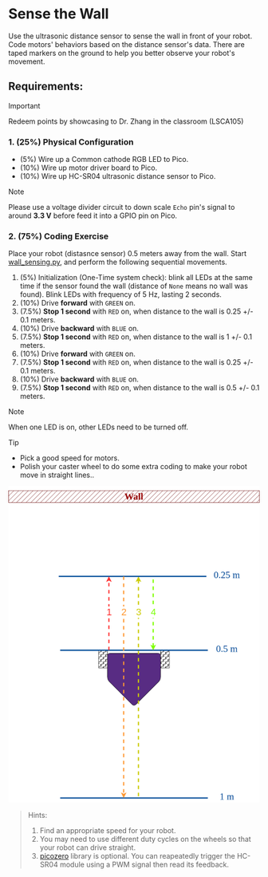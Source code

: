 # Sense the Wall 
Use the ultrasonic distance sensor to sense the wall in front of your robot. 
Code motors' behaviors based on the distance sensor's data. 
There are taped markers on the ground to help you better observe your robot's movement. 

## Requirements:
> [!IMPORTANT]
> Redeem points by showcasing to Dr. Zhang in the classroom (LSCA105)

### 1. (25%) Physical Configuration
- (5%) Wire up a Common cathode RGB LED to Pico.
- (10%) Wire up motor driver board to Pico.
- (10%) Wire up HC-SR04 ultrasonic distance sensor to Pico. 
> [!NOTE]
> Please use a voltage divider circuit to down scale `Echo` pin's signal to around **3.3 V** before feed it into a GPIO pin on Pico.
  
### 2. (75%) Coding Exercise
Place your robot (distasnce sensor) 0.5 meters away from the wall. Start [wall_sensing.py](wall_sensing.py), and perform the following sequential movements.

1. (5%) Initialization (One-Time system check): blink all LEDs at the same time if the sensor found the wall (distance of `None` means no wall was found).
Blink LEDs with frequency of 5 Hz, lasting 2 seconds.
2. (10%) Drive **forward** with `GREEN` on.
3. (7.5%) **Stop 1 second** with `RED` on, when distance to the wall is 0.25 +/- 0.1 meters.
4. (10%) Drive **backward** with `BLUE` on.
5. (7.5%) **Stop 1 second** with `RED` on, when distance to the wall is 1 +/- 0.1 meters.
6. (10%) Drive **forward** with `GREEN` on.
7. (7.5%) **Stop 1 second** with `RED` on, when distance to the wall is 0.25 +/- 0.1 meters.
8. (10%) Drive **backward** with `BLUE` on.
9. (7.5%) **Stop 1 second** with `RED` on, when distance to the wall is 0.5 +/- 0.1 meters.

> [!NOTE]
> When one LED is on, other LEDs need to be turned off.

> [!TIP]
> - Pick a good speed for motors.
> - Polish your caster wheel to do some extra coding to make your robot move in straight lines..


![wall_sense](/wall_sensing.png)

> Hints:
> 1. Find an appropriate speed for your robot.
> 2. You may need to use different duty cycles on the wheels so that your robot can drive straight.
> 3. [picozero](https://picozero.readthedocs.io/en/latest/) library is optional. You can reapeatedly trigger the HC-SR04 module using a PWM signal then read its feedback.


